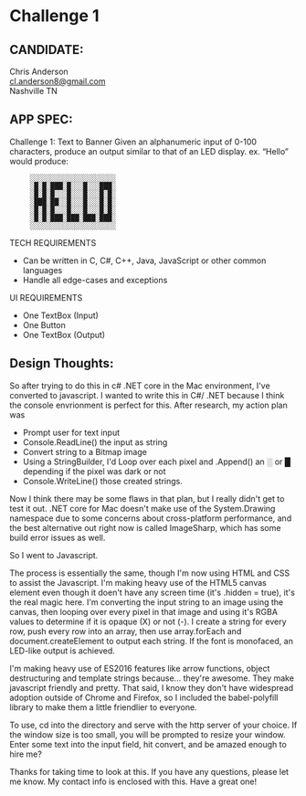 # Challenge 1

## CANDIDATE:

Chris Anderson  
cl.anderson8@gmail.com  
Nashville TN  


## APP SPEC:
  
  Challenge 1: Text to Banner
  Given an alphanumeric input of 0-100 characters, produce an output similar to that of an LED display.
  ex. “Hello” would produce:

         ░░░░░░░░░░░░░░░░░░░░░
         ░█░█░███░█░░░█░░░███░
         ░█░█░█░░░█░░░█░░░█░█░
         ░███░██░░█░░░█░░░█░█░
         ░█░█░█░░░█░░░█░░░█░█░
         ░█░█░███░███░███░███░
         ░░░░░░░░░░░░░░░░░░░░░

  TECH REQUIREMENTS
  * Can be written in C, C#, C++, Java, JavaScript or other common languages
  * Handle all edge-cases and exceptions

  UI REQUIREMENTS
  * One TextBox (Input)
  * One Button
  * One TextBox (Output)

## Design Thoughts:

So after trying to do this in c# .NET core in the Mac environment, I've converted to javascript. I wanted to
write this in C#/ .NET because I think the console envrionment is perfect for this. After research, my action plan was

* Prompt user for text input
* Console.ReadLine() the input as string
* Convert string to a Bitmap image
* Using a StringBuilder, I'd Loop over each pixel and .Append() an ░ or █ depending if the pixel was dark or not
* Console.WriteLine() those created strings.

Now I think there may be some flaws in that plan, but I really didn't get to test it out. 
.NET core for Mac doesn't make use of the System.Drawing namespace due to some concerns about cross-platform performance,
and the best alternative out right now is called ImageSharp, which has some build error issues as well.

So I went to Javascript.

The process is essentially the same, though I'm now using HTML and CSS to assist the Javascript.
I'm making heavy use of the HTML5 canvas element even though it doen't have any screen time (it's .hidden = true), it's the real magic here.
I'm converting the input string to an image using the canvas, then looping over every pixel in that image and using it's RGBA values
to determine if it is opaque (X) or not (-). I create a string for every row, push every row into an array, then use array.forEach
and document.createElement to output each string. If the font is monofaced, an LED-like output is achieved.

I'm making heavy use of ES2016 features like arrow functions, object destructuring and template strings because... they're awesome. 
They make javascript friendly and pretty. That said, I know they don't have widespread adoption outside of Chrome and Firefox, so I
included the babel-polyfill library to make them a little friendlier to everyone.

To use, cd into the directory and serve with the http server of your choice. If the window size is too small, you will be prompted to 
resize your window. Enter some text into the input field, hit convert, and be amazed enough to hire me?

Thanks for taking time to look at this. If you have any questions, please let me know. My contact info is enclosed with this. Have a great one!